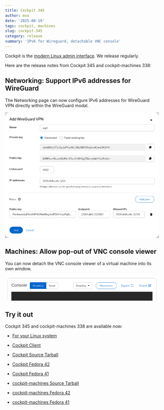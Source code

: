 ```yaml
---
title: Cockpit 345
author: mvo
date: '2025-08-19'
tags: cockpit, machines
slug: cockpit-345
category: release
summary: 'IPv6 for Wireguard, detachable VNC console'
---
```


Cockpit is the [modern Linux admin interface](https://cockpit-project.org/).
We release regularly.

Here are the release notes from Cockpit 345 and cockpit-machines 338:


## Networking: Support IPv6 addresses for WireGuard

The Networking page can now configure IPv6 addresses for WireGuard VPN
directly within the WireGuard modal.

![image](/images/345-wireguard-ipv6.png)

## Machines: Allow pop-out of VNC console viewer

You can now detach the VNC console viewer of a virtual machine into
its own window.

![image](/images/345-vnc-detach.png)

## Try it out

Cockpit 345 and cockpit-machines 338 are available now:

* [For your Linux system](https://cockpit-project.org/running.html)
* [Cockpit Client](https://flathub.org/apps/details/org.cockpit_project.CockpitClient)

* [Cockpit Source Tarball](https://github.com/cockpit-project/cockpit/releases/tag/345)
* [Cockpit Fedora 42](https://bodhi.fedoraproject.org/updates/?releases=F42&packages=cockpit)
* [Cockpit Fedora 41](https://bodhi.fedoraproject.org/updates/?releases=F41&packages=cockpit)
* [cockpit-machines Source Tarball](https://github.com/cockpit-project/cockpit-machines/releases/tag/338)
* [cockpit-machines Fedora 42](https://bodhi.fedoraproject.org/updates/?releases=F42&packages=cockpit-machines)
* [cockpit-machines Fedora 41](https://bodhi.fedoraproject.org/updates/?releases=F41&packages=cockpit-machines)
